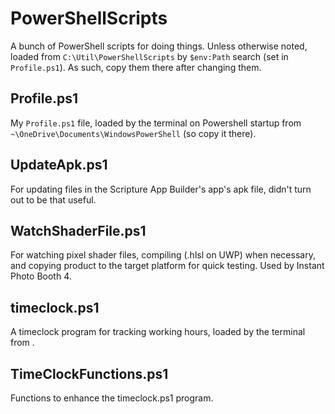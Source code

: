 # PowerShellScripts
A bunch of PowerShell scripts for doing things. Unless otherwise noted, loaded from `C:\Util\PowerShellScripts` by `$env:Path` search (set in `Profile.ps1`). As such, copy them there after changing them. 

## Profile.ps1
My `Profile.ps1` file, loaded by the terminal on Powershell startup from `~\OneDrive\Documents\WindowsPowerShell` (so copy it there). 

## UpdateApk.ps1
For updating files in the Scripture App Builder's app's apk file, didn't turn out to be that useful. 

## WatchShaderFile.ps1
For watching pixel shader files, compiling (.hlsl on UWP) when necessary, and copying product to the target platform for quick testing. Used by Instant Photo Booth 4.

## timeclock.ps1
A timeclock program for tracking working hours, loaded by the terminal from .

## TimeClockFunctions.ps1 
Functions to enhance the timeclock.ps1 program.
